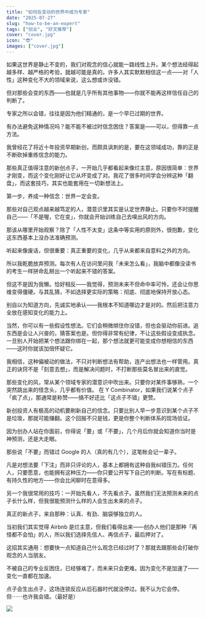 ```yaml
---
title: "如何在变动的世界中成为专家"
date: "2025-07-27"
slug: "how-to-be-an-expert"
tags: ["创业", "好文推荐"]
cover: "cover.jpg"
icon: "😎"
images: ["cover.jpg"]
---
```

如果这世界是静止不变的，我们对观念的信心就能一路线性上升。某个想法经得起越多样、越严格的考验，就越可能是真的。许多人其实默默相信这一点——对「人性」这种变化不大的领域来说，这么想或许没错。



但对那些会变的东西——也就是几乎所有其他事物——你就不能再这样信任自己的判断了。



专家之所以会错，往往是因为他们精通的，是一个早已过期的世界。



有办法避免这种情况吗？能不能不被过时信念困住？答案是——可以，但得靠一点方法。



我曾经花了将近十年投资早期新创，而颇具讽刺的是，要在这领域成功，靠的正是不断砍掉重练信念的能力。



那些真正值得注意的新创点子，一开始几乎都看起来像烂主意，原因很简单：世界才刚变，而这个变化刚好让它从坏变成了对。我花了很多时间学会分辨这种「翻盘」，而这套技巧，其实也能套用在一切新想法上。



第一步，养成一种信念：世界一定会变。



那些对自己观点越来越笃定的人，潜意识里其实是认定世界静止。只要你不时提醒自己——「不是喔，它在变」，你就会开始训练自己去嗅出风的方向。



那该从哪里开始观察？除了「人性不太变」这条中等实用的原则外，很抱歉，变化这东西基本上没办法准确预测。



听起来像废话，但很重要：真正重要的变化，几乎从来都来自意料之外的方向。



所以我乾脆放弃预测。每次有人在访问里问我「未来怎么看」，我脑中都像没读书的考生一样拼命乱掰出一个听起来不错的答案。



但这不是因为我懒。恰好相反——我觉得，预测未来不但命中率可怜，还会让你思维变得僵硬。与其乱猜，不如选择更实际的策略：彻底、彻底地保持开放心态。



别自以为知道方向，先诚实地承认——我根本不知道哪边才是对的。然后把注意力全放在感知变化的能力上。



当然，你可以有一些假设性想法。它们会稍微绑住你没错，但也会驱动你前进。追东西是会让人兴奋的，猜答案也是。但你得非常有纪律，不让这些假设变成执念。
一旦别人开始把某个想法跟你绑在一起，那个想法就更可能变成你想相信的东西——这时你就该加倍怀疑它。



我相信，这种偏被动的做法，不只对判断想法有帮助，连产出想法也一样管用。真正的诀窍不是「刻意去想」，而是解决问题时，不打断那些莫名冒出来的直觉。



那些变化的风，常从某个领域专家的潜意识中吹出来。只要你对某件事够熟，一个突然跳出来的怪念头，几乎都有价值。
在 Y Combinator，如果我们说某个点子「疯了点」，那通常是称赞——搞不好还比「这点子不错」更赞。



新创投资人有极高的动机要刷新自己的信念。只要比别人早一步意识到某个点子不是垃圾，那就可能赚翻。这个回报不只是钱，更是你整个判断体系的现场验证。



因为创办人站在你面前，你得说「要」或「不要」，几个月后你就会知道你当时是神预测，还是大走眼。



那些说「不要」而错过 Google 的人（真的有几个），这笔帐会记一辈子。



凡是对想法要「下注」而非只评论的人，基本上都拥有这种自我纠错压力。任何人，只要愿意，也能拥有这种压力——你只要公开写下自己的判断。写在有标题、有持久性的地方——你会比闲聊时在意得多。



另一个我很常用的技巧：一开始先看人，不先看点子。虽然我们无法预测未来的点子长什么样，但我很能预测什么样的人会生出未来的点子。



真正的新点子，来自那种：认真、有劲、脑袋够独立的人。



当初我们其实觉得 Airbnb 是烂主意，但我们看得出来——创办人他们是那种「再怪都不会怕」的人，所以我们选择先信人、再信点子，最后押对了。



这招其实通用：想要快一点知道自己什么观念已经过时了？那就去跟那些会打破你观念的人当朋友。



不被自己的专业反困住，已经够难了，而未来只会更难。因为变化不是加速了——变化一直都在加速。



点子会生出点子，这场连锁反应从旧石器时代就没停过。我不认为它会停。
但⋯⋯也许我会错。（最好是）




![](https://prod-files-secure.s3.us-west-2.amazonaws.com/112d0858-5090-4d34-a606-b75eb8d65fd2/46476355-9cf3-4e99-9b7a-3531bc426380/1000202064.png?X-Amz-Algorithm=AWS4-HMAC-SHA256&X-Amz-Content-Sha256=UNSIGNED-PAYLOAD&X-Amz-Credential=ASIAZI2LB466QLAK7L5R%2F20250921%2Fus-west-2%2Fs3%2Faws4_request&X-Amz-Date=20250921T074251Z&X-Amz-Expires=3600&X-Amz-Security-Token=IQoJb3JpZ2luX2VjEIX%2F%2F%2F%2F%2F%2F%2F%2F%2F%2FwEaCXVzLXdlc3QtMiJIMEYCIQDWXQiu8cze2tdNHX%2Fxwl4Ei0AGg%2FFuQNwoLOxlcGgX4AIhAJawww7TyIjj5%2Bz7QPJOEUWD3kDtPpPG093ATJxSvkERKogECP7%2F%2F%2F%2F%2F%2F%2F%2F%2F%2FwEQABoMNjM3NDIzMTgzODA1IgyyVlAFk3RvAm7vKMEq3ANj%2FhK%2FzUXGFHgdPfIXu9qL2GvER%2BHnL2RPli3GvsmP6L9obQx9j2d2x1ooUiVlEzpbvAak7bkOXL2NJREuOXD1m6l8wYmXpS9EK4QdDFI2fGAEnu4kmKR5DBBe73KnTcF6oqEAdkFi8YjcoZLp%2BLd%2F6QIDqNSJFexeAmV7vfrvEEj%2BcuV1SWEzT0e0LBCA7DsYoxWd6gpwicS0NqwIOSLOEbNcC762i08Tv95EbpgesVNJKuVFIatEn1AafDcjWVWH03FnMdQdgzoKaEOxW%2FdsKOT2ZmHNtbwZOM%2BxlH1g%2B8MVxNvGd3qQa5I1vO5jLsUJqVbS2THquQFZzqkkk8K0YmHr1bD0PAmsvepcuexYS8OoqHblNuqvm9r7ElLop3emPUYx1oMKCegsKIZ5fY77mLr00dNtgzwMN0sq5pt6tLLd70tFiQGlxfIjsnxRj6VVtNXnuv5cucVq6rCD36OMUCQS0ppi3T4oCspP4PPBWG%2FYcRRQGavK27IsbramW0ZmsmF1iBJGv5VoKv%2Bf1PjAvkRnvJraos3zqYen7R3Ml07wDkUuUsoaWkkaU5DGk3oRLyXMLqKqU3gczSL5RJPfMQ2nQNwT3ERCBBEHRkJyN9pYa%2Bxv9QYSc16PsTCj%2F73GBjqkAbl03hbetrW5HHbrYDAO0Qd5eQ4ajcJjv0e8afsIw28r4jo%2FTqmBrWyn9vAHbx1DKpTLoGJUJXhOBdOWDmZtvWBDycL%2BUfEQPqB2iXD083OVE53YwWpESF3EAbvbCtjWpeS9qXyFXHlAO8MJkbdVakxgpHD%2BqXjPzfjmCQ1W28UHAaS6ItDwvTQ3JFNAFQIW9ojBJ%2B9MZWt3w0%2BXER09tgrfx5A0&X-Amz-Signature=8baf2a6332ec3877b8398cc8982eb32fe35a70190c0506c36fbf325da7968a74&X-Amz-SignedHeaders=host&x-amz-checksum-mode=ENABLED&x-id=GetObject)


